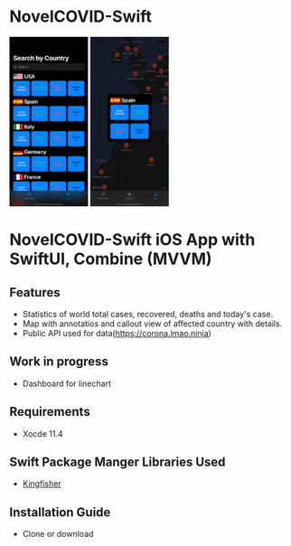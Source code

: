 # NovelCOVID-Swift


<img src="https://github.com/apple-avadhesh/NovelCOVID-Swift/blob/master/Simulator%20Screen%20Shot%20-%20iPhone%2011%20-%202020-04-06%20at%2013.40.23.png" width="139" height="300">  <img src="https://github.com/apple-avadhesh/NovelCOVID-Swift/blob/master/Simulator%20Screen%20Shot%20-%20iPhone%2011%20-%202020-04-06%20at%2021.16.58.png" width="139" height="300">

# NovelCOVID-Swift iOS App with SwiftUI, Combine (MVVM)

## Features
- Statistics of world total cases, recovered, deaths and today's case.
- Map with annotatios and callout view of affected country with details.
- Public API used for data(https://corona.lmao.ninja)

## Work in progress
- Dashboard for linechart

## Requirements
- Xocde 11.4

## Swift Package Manger Libraries Used
 - [Kingfisher](https://github.com/onevcat/Kingfisher)

## Installation Guide
- Clone or download
